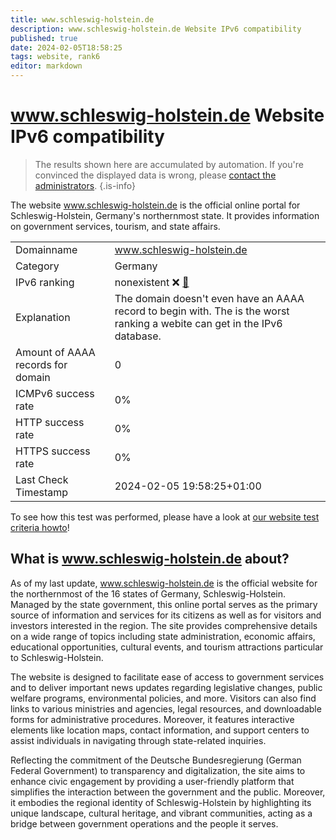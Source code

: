 ```yaml
---
title: www.schleswig-holstein.de
description: www.schleswig-holstein.de Website IPv6 compatibility
published: true
date: 2024-02-05T18:58:25
tags: website, rank6
editor: markdown
---
```


# www.schleswig-holstein.de Website IPv6 compatibility

> The results shown here are accumulated by automation. If you're convinced the displayed data is wrong, please [contact the administrators](/howto/chat). 
{.is-info}

The website www.schleswig-holstein.de is the official online portal for Schleswig-Holstein, Germany's northernmost state. It provides information on government services, tourism, and state affairs.


|   |   |
| - | - |
| Domainname | www.schleswig-holstein.de
| Category | Germany |
| IPv6 ranking | nonexistent :x: [🔗](/howto/ranking) |
| Explanation | The domain doesn't even have an AAAA record to begin with. The is the worst ranking a webite can get in the IPv6 database. |
| Amount of AAAA records for domain | 0 |
| ICMPv6 success rate | 0%|
| HTTP success rate | 0% |
| HTTPS success rate | 0% |
| Last Check Timestamp | 2024-02-05 19:58:25+01:00 |

To see how this test was performed, please have a look at [our website test criteria howto](/howto/testcriteria/website)!


## What is www.schleswig-holstein.de about?
As of my last update, www.schleswig-holstein.de is the official website for the northernmost of the 16 states of Germany, Schleswig-Holstein. Managed by the state government, this online portal serves as the primary source of information and services for its citizens as well as for visitors and investors interested in the region. The site provides comprehensive details on a wide range of topics including state administration, economic affairs, educational opportunities, cultural events, and tourism attractions particular to Schleswig-Holstein.

The website is designed to facilitate ease of access to government services and to deliver important news updates regarding legislative changes, public welfare programs, environmental policies, and more. Visitors can also find links to various ministries and agencies, legal resources, and downloadable forms for administrative procedures. Moreover, it features interactive elements like location maps, contact information, and support centers to assist individuals in navigating through state-related inquiries.

Reflecting the commitment of the Deutsche Bundesregierung (German Federal Government) to transparency and digitalization, the site aims to enhance civic engagement by providing a user-friendly platform that simplifies the interaction between the government and the public. Moreover, it embodies the regional identity of Schleswig-Holstein by highlighting its unique landscape, cultural heritage, and vibrant communities, acting as a bridge between government operations and the people it serves.


